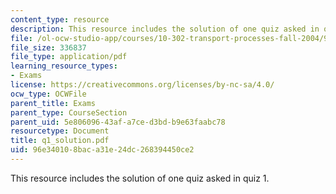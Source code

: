 ```yaml
---
content_type: resource
description: This resource includes the solution of one quiz asked in quiz 1.
file: /ol-ocw-studio-app/courses/10-302-transport-processes-fall-2004/96e340108baca31e24dc268394450ce2_q1_solution.pdf
file_size: 336837
file_type: application/pdf
learning_resource_types:
- Exams
license: https://creativecommons.org/licenses/by-nc-sa/4.0/
ocw_type: OCWFile
parent_title: Exams
parent_type: CourseSection
parent_uid: 5e806096-43af-a7ce-d3bd-b9e63faabc78
resourcetype: Document
title: q1_solution.pdf
uid: 96e34010-8bac-a31e-24dc-268394450ce2
---
```

This resource includes the solution of one quiz asked in quiz 1.